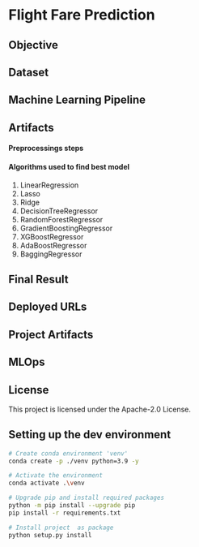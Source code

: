 # Flight Fare Prediction

## Objective

## Dataset

## Machine Learning Pipeline

## Artifacts

#### Preprocessings steps

#### Algorithms used to find best model
1. LinearRegression
2. Lasso
3. Ridge        
4. DecisionTreeRegressor  
5. RandomForestRegressor
6. GradientBoostingRegressor 
7. XGBoostRegressor 
8. AdaBoostRegressor
9. BaggingRegressor

## Final Result

## Deployed URLs

## Project Artifacts

## MLOps

## License
This project is licensed under the Apache-2.0  License.

## Setting up the dev environment
```bash
# Create conda environment 'venv'
conda create -p ./venv python=3.9 -y

# Activate the environment
conda activate .\venv

# Upgrade pip and install required packages
python -m pip install --upgrade pip
pip install -r requirements.txt

# Install project  as package
python setup.py install